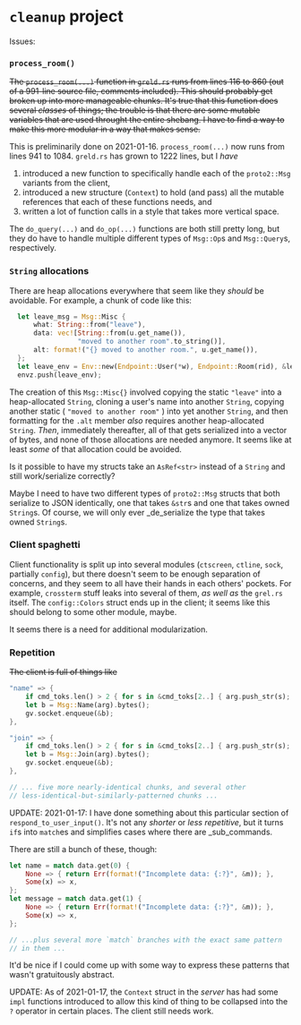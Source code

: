 # `cleanup` project

Issues:

### `process_room()`

~~The `process_room(...)` function in `greld.rs` runs from lines 116 to 860
(out of a 991-line source file, comments included). This should probably
get broken up into more manageable chunks. It's true that this function does
several _classes_ of things; the trouble is that there are some mutable
variables that are used throught the entire shebang. I have to find a
way to make this more modular in a way that makes sense.~~

This is preliminarily done on 2021-01-16. `process_room(...)` now runs
from lines 941 to 1084. `greld.rs` has grown to 1222 lines, but I _have_

  1. introduced a new function to specifically handle each of the `proto2::Msg`
     variants from the client,
  2. introduced a new structure (`Context`) to hold (and pass) all the mutable
     references that each of these functions needs, and
  3. written a lot of function calls in a style that takes more vertical space.

The `do_query(...)` and `do_op(...)` functions are both still pretty long,
but they do have to handle multiple different types of `Msg::Op`s and
`Msg::Query`s, respectively.

### `String` allocations

There are heap allocations everywhere that seem like they _should_ be
avoidable. For example, a chunk of code like this:

```rust
  let leave_msg = Msg::Misc {
      what: String::from("leave"),
      data: vec![String::from(u.get_name()),
                 "moved to another room".to_string()],
      alt: format!("{} moved to another room.", u.get_name()),
  };
  let leave_env = Env::new(Endpoint::User(*w), Endpoint::Room(rid), &leave_msg);
  envz.push(leave_env);
```

The creation of this `Msg::Misc{}` involved copying the static `"leave"`
into a heap-allocated `String`, cloning a user's name into another `String`,
copying another static ( `"moved to another room"` ) into yet another
`String`, and then formatting for the `.alt` member _also_ requires another
heap-allocated `String`. _Then_, immediately thereafter, all of that gets
serialized into a vector of bytes, and none of those allocations are
needed anymore. It seems like at least _some_ of that allocation could be
avoided.

Is it possible to have my structs take an `AsRef<str>` instead of a `String`
and still work/serialize correctly?

Maybe I need to have two different types of `proto2::Msg` structs that both
serialize to JSON identically, one that takes `&str`s and one that takes
owned `String`s. Of course, we will only ever _de_serialize the type that
takes owned `String`s.

### Client spaghetti

Client functionality is split up into several modules (`ctscreen`, `ctline`,
`sock`, partially `config`), but there doesn't seem to be enough separation
of concerns, and they seem to all have their hands in each others' pockets.
For example, `crossterm` stuff leaks into several of them, _as well as_ the
`grel.rs` itself. The `config::Colors` struct ends up in the client; it seems
like this should belong to some other module, maybe.

It seems there is a need for additional modularization.

### Repetition

~~The client is full of things like~~

```rust
"name" => {
    if cmd_toks.len() > 2 { for s in &cmd_toks[2..] { arg.push_str(s); } }
    let b = Msg::Name(arg).bytes();
    gv.socket.enqueue(&b);
},

"join" => {
    if cmd_toks.len() > 2 { for s in &cmd_toks[2..] { arg.push_str(s); } }
    let b = Msg::Join(arg).bytes();
    gv.socket.enqueue(&b);
},

// ... five more nearly-identical chunks, and several other
// less-identical-but-similarly-patterned chunks ...
```

UPDATE: 2021-01-17: I have done something about this particular section of
`respond_to_user_input()`. It's not any _shorter_ or _less repetitive_,
but it turns `if`s into `match`es and simplifies cases where there are
_sub_commands.

There are still a bunch of these, though:

```rust
let name = match data.get(0) {
    None => { return Err(format!("Incomplete data: {:?}", &m)); },
    Some(x) => x,
};
let message = match data.get(1) {
    None => { return Err(format!("Incomplete data: {:?}", &m)); },
    Some(x) => x,
};

// ...plus several more `match` branches with the exact same pattern
// in them ...

```

It'd be nice if I could come up with some way to express these patterns that
wasn't gratuitously abstract.

UPDATE: As of 2021-01-17, the `Context` struct in the _server_ has had
some `impl` functions introduced to allow this kind of thing to be collapsed
into the `?` operator in certain places. The client still needs work.
